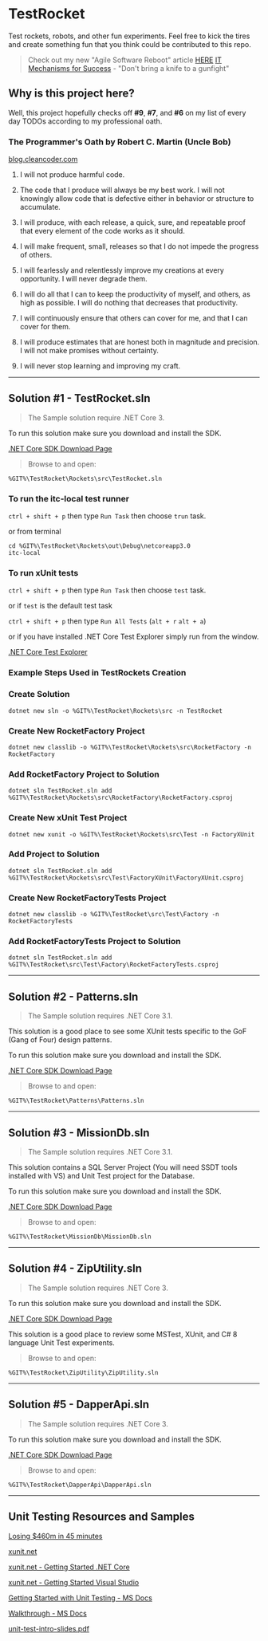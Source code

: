 # TestRocket

Test rockets, robots, and other fun experiments. Feel free to kick the tires and create something fun that you think could be contributed to this repo.

> Check out my new "Agile Software Reboot" article [HERE](Docs/agile-software-reboot.pdf)
> [IT Mechanisms for Success](Docs/choose-your-weapon.pdf) - "Don't bring a knife to a gunfight"

## Why is this project here?

Well, this project hopefully checks off **#9**, **#7**, and **#6** on my list of every day TODOs according to my professional oath.

### The Programmer's Oath by Robert C. Martin (Uncle Bob)

[blog.cleancoder.com](https://blog.cleancoder.com/uncle-bob/2015/11/18/TheProgrammersOath.html)

1. I will not produce harmful code.

2. The code that I produce will always be my best work. I will not knowingly allow code that is defective either in behavior or structure to accumulate.

3. I will produce, with each release, a quick, sure, and repeatable proof that every element of the code works as it should.

4. I will make frequent, small, releases so that I do not impede the progress of others.

5. I will fearlessly and relentlessly improve my creations at every opportunity. I will never degrade them.

6. I will do all that I can to keep the productivity of myself, and others, as high as possible. I will do nothing that decreases that productivity.

7. I will continuously ensure that others can cover for me, and that I can cover for them.

8. I will produce estimates that are honest both in magnitude and precision. I will not make promises without certainty.

9. I will never stop learning and improving my craft.

---

## Solution #1 - TestRocket.sln

> The Sample solution require .NET Core 3.

To run this solution make sure you download and install the SDK.

[.NET Core SDK Download Page](https://dotnet.microsoft.com/download/dotnet-core/3.0)

> Browse to and open:

```shell
%GIT%\TestRocket\Rockets\src\TestRocket.sln
```

### To run the itc-local test runner

`ctrl + shift + p` then type `Run Task` then choose `trun` task.

or from terminal

```shell
cd %GIT%\TestRocket\Rockets\out\Debug\netcoreapp3.0
itc-local
```

### To run xUnit tests

`ctrl + shift + p` then type `Run Task` then choose `test` task.

or if `test` is the default test task

`ctrl + shift + p` then type `Run All Tests` (`alt + r` `alt + a`)

or if you have installed .NET Core Test Explorer simply run from the window.

[.NET Core Test Explorer](https://marketplace.visualstudio.com/items?itemName=formulahendry.dotnet-test-explorer)

### Example Steps Used in TestRockets Creation

### Create Solution

```shell
dotnet new sln -o %GIT%\TestRocket\Rockets\src -n TestRocket
```

### Create New RocketFactory Project

```shell
dotnet new classlib -o %GIT%\TestRocket\Rockets\src\RocketFactory -n RocketFactory
```

### Add RocketFactory Project to Solution

```shell
dotnet sln TestRocket.sln add %GIT%\TestRocket\Rockets\src\RocketFactory\RocketFactory.csproj
```

### Create New xUnit Test Project

```shell
dotnet new xunit -o %GIT%\TestRocket\Rockets\src\Test -n FactoryXUnit
```

### Add Project to Solution

```shell
dotnet sln TestRocket.sln add %GIT%\TestRocket\Rockets\src\Test\FactoryXUnit\FactoryXUnit.csproj
```

### Create New RocketFactoryTests Project

```shell
dotnet new classlib -o %GIT%\TestRocket\src\Test\Factory -n RocketFactoryTests
```

### Add RocketFactoryTests Project to Solution

```shell
dotnet sln TestRocket.sln add %GIT%\TestRocket\src\Test\Factory\RocketFactoryTests.csproj
```

---

## Solution #2 - Patterns.sln

> The Sample solution requires .NET Core 3.1.

This solution is a good place to see some XUnit tests specific to the GoF (Gang of Four) design patterns.

To run this solution make sure you download and install the SDK.

[.NET Core SDK Download Page](https://dotnet.microsoft.com/download/dotnet-core/3.1)

> Browse to and open:

```shell
%GIT%\TestRocket\Patterns\Patterns.sln
```

---

## Solution #3 - MissionDb.sln

> The Sample solution requires .NET Core 3.1.

This solution contains a SQL Server Project (You will need SSDT tools installed with VS) and Unit Test project for the Database.

To run this solution make sure you download and install the SDK.

[.NET Core SDK Download Page](https://dotnet.microsoft.com/download/dotnet-core/3.1)

> Browse to and open:

```shell
%GIT%\TestRocket\MissionDb\MissionDb.sln
```

---

## Solution #4 - ZipUtility.sln

> The Sample solution requires .NET Core 3.

To run this solution make sure you download and install the SDK.

[.NET Core SDK Download Page](https://dotnet.microsoft.com/download/dotnet-core/3.0)

This solution is a good place to review some MSTest, XUnit, and C# 8 language Unit Test experiments.

> Browse to and open:

```shell
%GIT%\TestRocket\ZipUtility\ZipUtility.sln
```

---

## Solution #5 - DapperApi.sln

> The Sample solution requires .NET Core 3.

To run this solution make sure you download and install the SDK.

[.NET Core SDK Download Page](https://dotnet.microsoft.com/download/dotnet-core/3.0)

> Browse to and open:

```shell
%GIT%\TestRocket\DapperApi\DapperApi.sln
```

---

## Unit Testing Resources and Samples

[Losing $460m in 45 minutes](https://www.bugsnag.com/blog/bug-day-460m-loss)

[xunit.net](https://xunit.net/)

[xunit.net - Getting Started .NET Core](https://xunit.net/docs/getting-started/netcore/cmdline)

[xunit.net - Getting Started Visual Studio](https://xunit.net/docs/getting-started/netfx/visual-studio)

[Getting Started with Unit Testing - MS Docs](https://docs.microsoft.com/en-us/visualstudio/test/getting-started-with-unit-testing?view=vs-2019)

[Walkthrough - MS Docs](https://docs.microsoft.com/en-us/visualstudio/test/walkthrough-creating-and-running-unit-tests-for-managed-code?view=vs-2019)

[unit-test-intro-slides.pdf](unit-test-intro-slides.pdf)